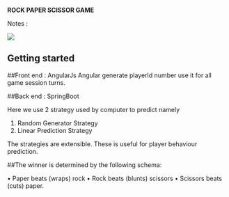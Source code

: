 **ROCK PAPER SCISSOR GAME**

Notes :


<img src="https://media.giphy.com/media/rfp9Znzj0NyWk/giphy.gif">

## Getting started
##Front end : AngularJs
Angular generate playerId number use it for all game session turns.

##Back end : SpringBoot

Here we use 2 strategy used by computer to predict namely
 1. Random Generator Strategy
 2. Linear Prediction Strategy 
 
The strategies are extensible. These is useful for player behaviour prediction.

##The winner is determined by the following schema:

• Paper beats (wraps) rock
• Rock beats (blunts) scissors
• Scissors beats (cuts) paper.
